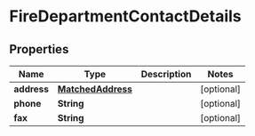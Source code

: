 
# FireDepartmentContactDetails

## Properties
Name | Type | Description | Notes
------------ | ------------- | ------------- | -------------
**address** | [**MatchedAddress**](MatchedAddress.md) |  |  [optional]
**phone** | **String** |  |  [optional]
**fax** | **String** |  |  [optional]



